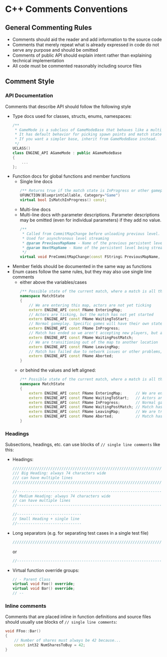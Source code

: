 # C++ Comments Conventions

## General Commenting Rules
- Comments should aid the reader and add information to the source code
- Comments that merely repeat what is already expressed in code do not serve any purpose and should be omitted
- Comments of public API should explain intent rather than explaining technical implementation
- All code must be commented reasonably including source files

## Comment Style

### API Documentation
Comments that describe API should follow the following style

- Type docs used for classes, structs, enums, namespaces:
    ```C++
    /**
     * GameMode is a subclass of GameModeBase that behaves like a multiplayer match-based game.
     * It has default behavior for picking spawn points and match state.
     * If you want a simpler base, inherit from GameModeBase instead.
     */
    UCLASS()
    class ENGINE_API AGameMode : public AGameModeBase
    {
        ...
    };
    ```
- Function docs for global functions and member functions
    - Single line docs
        ```C++
        /** Returns true if the match state is InProgress or other gameplay state */
        UFUNCTION(BlueprintCallable, Category="Game")
        virtual bool IsMatchInProgress() const;
        ```
    - Multi-line docs
    - Multi-line docs with parameter descriptions. Parameter descriptions may be omitted (even for individual parameters) if they add no value.
        ```C++
        /**
         * Called from CommitMapChange before unloading previous level.
         * Used for asynchronous level streaming
         * @param PreviousMapName - Name of the previous persistent level
         * @param NextMapName - Name of the persistent level being streamed to
         */
        virtual void PreCommitMapChange(const FString& PreviousMapName, const FString NextMapName);
        ```
- Member fields should be documented in the same way as functions
- Enum cases follow the same rules, but they may also use single line comments
    - either above the variables/cases
        ```C++
        /** Possible state of the current match, where a match is all the gameplay that happens on a single map */
        namespace MatchState
        {
            // We are entering this map, actors are not yet ticking
            extern ENGINE_API const FName EnteringMap;
            // Actors are ticking, but the match has not yet started
            extern ENGINE_API const FName WaitingToStart;
            // Normal gameplay. Specific games will have their own state machine inside this state
            extern ENGINE_API const FName InProgress;
            // Match has ended so we aren't accepting new players, but actors are still ticking
            extern ENGINE_API const FName WaitingPostMatch;
            // We are transitioning out of the map to another location
            extern ENGINE_API const FName LeavingMap;
            // Match has failed due to network issues or other problems, cannot continue
            extern ENGINE_API const FName Aborted;
        }
        ```
    - or behind the values and left aligned:
        ```C++
        /** Possible state of the current match, where a match is all the gameplay that happens on a single map */
        namespace MatchState
        {
            extern ENGINE_API const FName EnteringMap;      // We are entering this map, actors are not yet ticking
            extern ENGINE_API const FName WaitingToStart;   // Actors are ticking, but the match has not yet started
            extern ENGINE_API const FName InProgress;       // Normal gameplay. Specific games will have their own state machine inside this state
            extern ENGINE_API const FName WaitingPostMatch; // Match has ended so we aren't accepting new players, but actors are still ticking
            extern ENGINE_API const FName LeavingMap;       // We are transitioning out of the map to another location
            extern ENGINE_API const FName Aborted;          // Match has failed due to network issues or other problems, cannot continue
        }
        ```

### Headings

Subsections, headings, etc. can use blocks of ``// single line comments`` like this:

- Headings:
    ```C++
    //////////////////////////////////////////////////////////////////////////
    /// Big Heading: always 74 characters wide
    /// can have multiple lines
    //////////////////////////////////////////////////////////////////////////

    //------------------------------------------------------------------------
    // Medium Heading: always 74 characters wide
    // can have multiple lines
    //------------------------------------------------------------------------

    //-----------------------------
    // Small Heading + single line
    //-----------------------------
    ```
- Long separators (e.g. for separating test cases in a single test file)
    ```C++
    //////////////////////////////////////////////////////////////////////////
    ```
    or
    ```C++
    //------------------------------------------------------------------------
    ```
- Virtual function override groups:
    ```C++
    // - Parent Class
    virtual void Foo() override;
    virtual void Bar() override;
    // --
    ```

### Inline comments

Comments that are placed inline in function definitions and source files should usually use blocks of ``// single line comments``:
```C++
void FFoo::Bar()
{
    // Number of shares must always be 42 because...
    const int32 NumSharesToBuy = 42;
}
```
